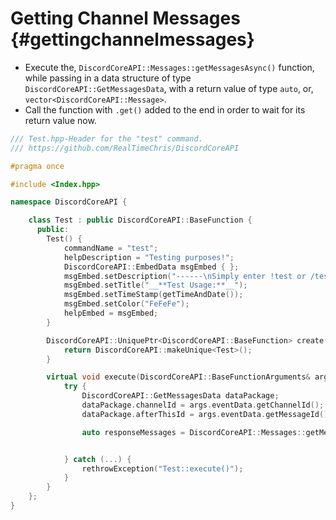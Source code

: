 Getting Channel Messages {#gettingchannelmessages}
===========
- Execute the, `DiscordCoreAPI::Messages::getMessagesAsync()` function, while passing in a data structure of type `DiscordCoreAPI::GetMessagesData`, with a return value of type `auto`, or, `vector<DiscordCoreAPI::Message>`.
- Call the function with `.get()` added to the end in order to wait for its return value now.

```cpp
/// Test.hpp-Header for the "test" command.
/// https://github.com/RealTimeChris/DiscordCoreAPI

#pragma once

#include <Index.hpp>

namespace DiscordCoreAPI {

	class Test : public DiscordCoreAPI::BaseFunction {
	  public:
		Test() {
			commandName = "test";
			helpDescription = "Testing purposes!";
			DiscordCoreAPI::EmbedData msgEmbed { };
			msgEmbed.setDescription("------\nSimply enter !test or /test!\n------");
			msgEmbed.setTitle("__**Test Usage:**__");
			msgEmbed.setTimeStamp(getTimeAndDate());
			msgEmbed.setColor("FeFeFe");
			helpEmbed = msgEmbed;
		}

		DiscordCoreAPI::UniquePtr<DiscordCoreAPI::BaseFunction> create() {
			return DiscordCoreAPI::makeUnique<Test>();
		}

		virtual void execute(DiscordCoreAPI::BaseFunctionArguments& args) {
			try {
				DiscordCoreAPI::GetMessagesData dataPackage;
				dataPackage.channelId = args.eventData.getChannelId();
				dataPackage.afterThisId = args.eventData.getMessageId();

				auto responseMessages = DiscordCoreAPI::Messages::getMessagesAsync(dataPackage).get();


			} catch (...) {
				rethrowException("Test::execute()");
			}
		}
	};
}
```
